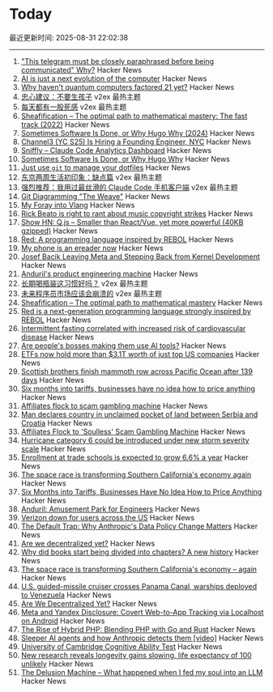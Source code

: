 # Today

最近更新时间: 2025-08-31 22:02:38

--- 
1. ["This telegram must be closely paraphrased before being communicated" Why?](https://history.stackexchange.com/questions/79371/this-telegram-must-be-closely-paraphrased-before-being-communicated-to-anyone) Hacker News
2. [AI is just a next evolution of the computer](https://www.vincirufus.com/posts/ai-next-evolution-of-computers/) Hacker News
3. [Why haven't quantum computers factored 21 yet?](https://algassert.com/post/2500) Hacker News
4. [忠心建议：不要生孩子](https://www.v2ex.com/t/1156075) v2ex 最热主题
5. [每天都有一股死感](https://www.v2ex.com/t/1156043) v2ex 最热主题
6. [Sheafification – The optimal path to mathematical mastery: The fast track (2022)](https://sheafification.com/the-fast-track/) Hacker News
7. [Sometimes Software Is Done, or Why Hugo Why (2024)](https://commaok.xyz/post/on_hugo/) Hacker News
8. [Channel3 (YC S25) Is Hiring a Founding Engineer, NYC](https://channel3.notion.site/founding-engineer) Hacker News
9. [Sniffly – Claude Code Analytics Dashboard](https://github.com/chiphuyen/sniffly) Hacker News
10. [Sometimes Software Is Done, or Why Hugo Why](https://commaok.xyz/post/on_hugo/) Hacker News
11. [Just use `git` to manage your dotfiles](https://ericgreer.info/post/2025-08-31-simple-dotfiles-script/) Hacker News
12. [东京两周生活初印象：缺点篇](https://www.v2ex.com/t/1156053) v2ex 最热主题
13. [强烈推荐：我用过最丝滑的 Claude Code 手机客户端](https://www.v2ex.com/t/1156040) v2ex 最热主题
14. [Git Diagramming "The Weave"](https://daverupert.com/2025/08/git-diagramming-the-weave/) Hacker News
15. [My Foray into Vlang](https://kristun.dev/posts/my-foray-into-vlang/) Hacker News
16. [Rick Beato is right to rant about music copyright strikes](https://savingcountrymusic.com/rick-beato-is-right-to-rant-about-music-copyright-strikes/) Hacker News
17. [Show HN: Q.js – Smaller than React/Vue, yet more powerful (40KB gzipped)](https://github.com/Qbix/Q.js) Hacker News
18. [Red: A programming language inspired by REBOL](https://github.com/red/red) Hacker News
19. [My phone is an ereader now](https://www.davepagurek.com/blog/minimal-phone/) Hacker News
20. [Josef Bacik Leaving Meta and Stepping Back from Kernel Development](https://www.phoronix.com/news/Josef-Bacik-Leaves-Meta) Hacker News
21. [Anduril's product engineering machine](https://joincolossus.com/article/the-amusement-park-for-engineers/) Hacker News
22. [长期喝瓶装这习惯好吗？](https://www.v2ex.com/t/1156024) v2ex 最热主题
23. [未来程序员市场应该会崩溃的](https://www.v2ex.com/t/1156021) v2ex 最热主题
24. [Sheafification – The optimal path to mathematical mastery](https://sheafification.com/the-fast-track/) Hacker News
25. [Red is a next-generation programming language strongly inspired by REBOL](https://github.com/red/red) Hacker News
26. [Intermittent fasting correlated with increased risk of cardiovascular disease](https://www.bbc.com/news/articles/c0l6ye6xe12o) Hacker News
27. [Are people's bosses making them use AI tools?](https://piccalil.li/blog/are-peoples-bosses-really-making-them-use-ai/) Hacker News
28. [ETFs now hold more than $3.1T worth of just top US companies](https://www.signalbloom.ai/etf/stats) Hacker News
29. [Scottish brothers finish mammoth row across Pacific Ocean after 139 days](https://www.abc.net.au/news/2025-08-30/scottish-maclean-brothers-finish-pacific-ocean-row/105711488) Hacker News
30. [Six months into tariffs, businesses have no idea how to price anything](https://www.wsj.com/business/retail/trump-tariff-business-price-impact-37b630c8) Hacker News
31. [Affiliates flock to scam gambling machine](https://krebsonsecurity.com/2025/08/affiliates-flock-to-soulless-scam-gambling-machine/) Hacker News
32. [Man declares country in unclaimed pocket of land between Serbia and Croatia](https://www.nbcnews.com/world/europe/viva-verdis-man-declares-country-unclaimed-pocket-land-serbia-croatia-rcna228004) Hacker News
33. [Affiliates Flock to 'Soulless' Scam Gambling Machine](https://krebsonsecurity.com/2025/08/affiliates-flock-to-soulless-scam-gambling-machine/) Hacker News
34. [Hurricane category 6 could be introduced under new storm severity scale](https://www.livescience.com/planet-earth/hurricanes/now-is-the-time-hurricane-category-6-could-be-introduced-under-new-storm-severity-scale) Hacker News
35. [Enrollment at trade schools is expected to grow 6.6% a year](https://finance.yahoo.com/news/ai-cant-install-an-hvac-system-why-gen-z-is-flocking-to-jobs-in-the-trades-171735856.html) Hacker News
36. [The space race is transforming Southern California's economy again](https://www.latimes.com/business/story/2025-08-28/how-the-new-space-economy-is-transforming-southern-california) Hacker News
37. [Six Months into Tariffs, Businesses Have No Idea How to Price Anything](https://www.wsj.com/business/retail/trump-tariff-business-price-impact-37b630c8) Hacker News
38. [Anduril: Amusement Park for Engineers](https://joincolossus.com/article/the-amusement-park-for-engineers/) Hacker News
39. [Verizon down for users across the US](https://www.dailymail.co.uk/news/article-15050499/Verizon-goes-tens-thousands-users-US.html) Hacker News
40. [The Default Trap: Why Anthropic's Data Policy Change Matters](https://natesnewsletter.substack.com/p/the-default-trap-why-anthropics-data) Hacker News
41. [Are we decentralized yet?](https://arewedecentralizedyet.online/) Hacker News
42. [Why did books start being divided into chapters? A new history](https://sydneyreviewofbooks.com/reviews/just-a-little-longer) Hacker News
43. [The space race is transforming Southern California's economy – again](https://www.latimes.com/business/story/2025-08-28/how-the-new-space-economy-is-transforming-southern-california) Hacker News
44. [U.S. guided-missile cruiser crosses Panama Canal, warships deployed to Venezuela](https://www.cbsnews.com/news/us-guided-missile-cruiser-panama-canal-warships-deployed-venezuela/) Hacker News
45. [Are We Decentralized Yet?](https://arewedecentralizedyet.online/) Hacker News
46. [Meta and Yandex Disclosure: Covert Web-to-App Tracking via Localhost on Android](https://localmess.github.io?new) Hacker News
47. [The Rise of Hybrid PHP: Blending PHP with Go and Rust](https://yekdeveloper.com/p/4-the-rise-of-hybrid-php) Hacker News
48. [Sleeper AI agents and how Anthropic detects them [video]](https://www.youtube.com/watch?v=Z3WMt_ncgUI) Hacker News
49. [University of Cambridge Cognitive Ability Test](https://planning.e-psychometrics.com/test/icar60) Hacker News
50. [New research reveals longevity gains slowing, life expectancy of 100 unlikely](https://lafollette.wisc.edu/news/new-research-reveals-longevity-gains-slowing-life-expectancy-of-100-unlikely/) Hacker News
51. [The Delusion Machine – What happened when I fed my soul into an LLM](https://hedgehogreview.com/web-features/thr/posts/the-delusion-machine) Hacker News
